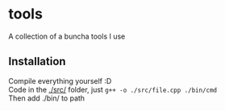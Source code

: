 # tools

A collection of a buncha tools I use

## Installation
Compile everything yourself :D  
Code in the [./src/](./src) folder, just `g++ -o ./src/file.cpp ./bin/cmd`  
Then add ./bin/ to path
